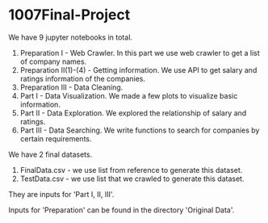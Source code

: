 # 1007Final-Project

We have 9 jupyter notebooks in total. 
1. Preparation I - Web Crawler. In this part we use web crawler to get a list of company names.
2. Preparation II(1)-(4) - Getting information. We use API to get salary and ratings information of the companies.
3. Preparation III - Data Cleaning.
4. Part I - Data Visualization. We made a few plots to visualize basic information.
5. Part II - Data Exploration. We explored the relationship of salary and ratings.
6. Part III - Data Searching. We write functions to search for companies by certain requirements.

We have 2 final datasets. 
1. FinalData.csv - we use list from reference to generate this dataset.
2. TestData.csv - we use list that we crawled to generate this dataset.

They are inputs for 'Part I, II, III'.

Inputs for 'Preparation' can be found in the directory 'Original Data'.
